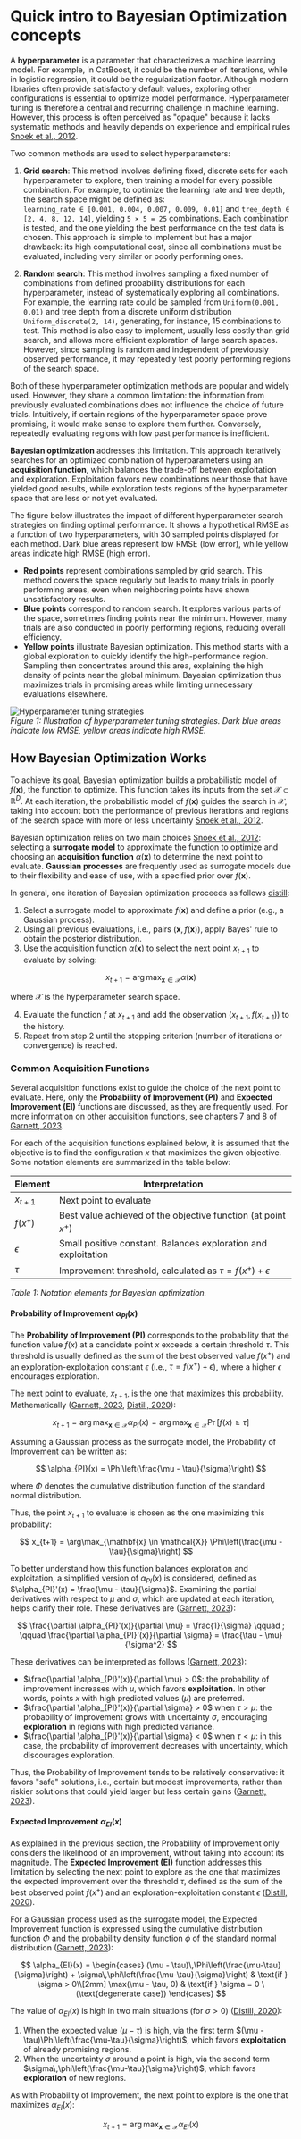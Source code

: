 # Quick intro to Bayesian Optimization concepts

A **hyperparameter** is a parameter that characterizes a machine learning model. For example, in CatBoost, it could be the number of iterations, while in logistic regression, it could be the regularization factor. Although modern libraries often provide satisfactory default values, exploring other configurations is essential to optimize model performance. Hyperparameter tuning is therefore a central and recurring challenge in machine learning. However, this process is often perceived as "opaque" because it lacks systematic methods and heavily depends on experience and empirical rules [Snoek et al., 2012](https://doi.org/10.1007/s10994-012-5263-4).

Two common methods are used to select hyperparameters:

1. **Grid search**: This method involves defining fixed, discrete sets for each hyperparameter to explore, then training a model for every possible combination. For example, to optimize the learning rate and tree depth, the search space might be defined as:  
   `learning_rate ∈ [0.001, 0.004, 0.007, 0.009, 0.01]` and `tree_depth ∈ [2, 4, 8, 12, 14]`, yielding `5 × 5 = 25` combinations. Each combination is tested, and the one yielding the best performance on the test data is chosen. This approach is simple to implement but has a major drawback: its high computational cost, since all combinations must be evaluated, including very similar or poorly performing ones.

2. **Random search**: This method involves sampling a fixed number of combinations from defined probability distributions for each hyperparameter, instead of systematically exploring all combinations. For example, the learning rate could be sampled from `Uniform(0.001, 0.01)` and tree depth from a discrete uniform distribution `Uniform_discrete(2, 14)`, generating, for instance, 15 combinations to test. This method is also easy to implement, usually less costly than grid search, and allows more efficient exploration of large search spaces. However, since sampling is random and independent of previously observed performance, it may repeatedly test poorly performing regions of the search space.

Both of these hyperparameter optimization methods are popular and widely used. However, they share a common limitation: the information from previously evaluated combinations does not influence the choice of future trials. Intuitively, if certain regions of the hyperparameter space prove promising, it would make sense to explore them further. Conversely, repeatedly evaluating regions with low past performance is inefficient.

**Bayesian optimization** addresses this limitation. This approach iteratively searches for an optimized combination of hyperparameters using an **acquisition function**, which balances the trade-off between exploitation and exploration. Exploitation favors new combinations near those that have yielded good results, while exploration tests regions of the hyperparameter space that are less or not yet evaluated.

The figure below illustrates the impact of different hyperparameter search strategies on finding optimal performance. It shows a hypothetical RMSE as a function of two hyperparameters, with 30 sampled points displayed for each method. Dark blue areas represent low RMSE (low error), while yellow areas indicate high RMSE (high error).

- **Red points** represent combinations sampled by grid search. This method covers the space regularly but leads to many trials in poorly performing areas, even when neighboring points have shown unsatisfactory results.
- **Blue points** correspond to random search. It explores various parts of the space, sometimes finding points near the minimum. However, many trials are also conducted in poorly performing regions, reducing overall efficiency.
- **Yellow points** illustrate Bayesian optimization. This method starts with a global exploration to quickly identify the high-performance region. Sampling then concentrates around this area, explaining the high density of points near the global minimum. Bayesian optimization thus maximizes trials in promising areas while limiting unnecessary evaluations elsewhere.

![Hyperparameter tuning strategies](../assets/b_opt/hyperparam_tuning_examples.png)  
*Figure 1: Illustration of hyperparameter tuning strategies. Dark blue areas indicate low RMSE, yellow areas indicate high RMSE.*

## How Bayesian Optimization Works

To achieve its goal, Bayesian optimization builds a probabilistic model of $f(\mathbf{x})$, the function to optimize. This function takes its inputs from the set $\mathcal{X} \subset \mathbb{R}^D$. At each iteration, the probabilistic model of $f(\mathbf{x})$ guides the search in $\mathcal{X}$, taking into account both the performance of previous iterations and regions of the search space with more or less uncertainty [Snoek et al., 2012](https://doi.org/10.1007/s10994-012-5263-4).

Bayesian optimization relies on two main choices [Snoek et al., 2012](https://doi.org/10.1007/s10994-012-5263-4): selecting a **surrogate model** to approximate the function to optimize and choosing an **acquisition function** $\alpha(\mathbf{x})$ to determine the next point to evaluate. **Gaussian processes** are frequently used as surrogate models due to their flexibility and ease of use, with a specified prior over $f(\mathbf{x})$.

In general, one iteration of Bayesian optimization proceeds as follows [distill](https://doi.org/10.1007/s10994-012-5263-4):

1. Select a surrogate model to approximate $f(\mathbf{x})$ and define a prior (e.g., a Gaussian process).
2. Using all previous evaluations, i.e., pairs $(\mathbf{x}, f(\mathbf{x}))$, apply Bayes' rule to obtain the posterior distribution.
3. Use the acquisition function $\alpha(\mathbf{x})$ to select the next point $x_{t+1}$ to evaluate by solving:  

$$
x_{t+1} = \arg\max_{\mathbf{x} \in \mathcal{X}} \alpha(\mathbf{x})
$$

where $\mathcal{X}$ is the hyperparameter search space.

4. Evaluate the function $f$ at $x_{t+1}$ and add the observation $(x_{t+1}, f(x_{t+1}))$ to the history.
5. Repeat from step 2 until the stopping criterion (number of iterations or convergence) is reached.

### Common Acquisition Functions

Several acquisition functions exist to guide the choice of the next point to evaluate. Here, only the **Probability of Improvement (PI)** and **Expected Improvement (EI)** functions are discussed, as they are frequently used. For more information on other acquisition functions, see chapters 7 and 8 of [Garnett, 2023](#).  

For each of the acquisition functions explained below, it is assumed that the objective is to find the configuration $x$ that maximizes the given objective. Some notation elements are summarized in the table below:

| Element      | Interpretation                                                                 |
|-------------|-------------------------------------------------------------------------------|
| $x_{t+1}$ | Next point to evaluate                                                         |
| $f(x^+)$  | Best value achieved of the objective function (at point $x^+$)             |
| $\epsilon$| Small positive constant. Balances exploration and exploitation                |
| $\tau$    | Improvement threshold, calculated as $\tau = f(x^+) + \epsilon$             |

*Table 1: Notation elements for Bayesian optimization.*

#### Probability of Improvement $\alpha_{PI}(x)$

The **Probability of Improvement (PI)** corresponds to the probability that the function value $f(x)$ at a candidate point $x$ exceeds a certain threshold $\tau$. This threshold is usually defined as the sum of the best observed value $f(x^+)$ and an exploration-exploitation constant $\epsilon$ (i.e., $\tau = f(x^+) + \epsilon$), where a higher $\epsilon$ encourages exploration.  

The next point to evaluate, $x_{t+1}$, is the one that maximizes this probability. Mathematically ([Garnett, 2023](#), [Distill, 2020](#)):

$$
x_{t+1} = \arg\max_{\mathbf{x} \in \mathcal{X}} \alpha_{PI}(x)
          = \arg\max_{\mathbf{x} \in \mathcal{X}} \Pr[f(x) \geq \tau]
$$

Assuming a Gaussian process as the surrogate model, the Probability of Improvement can be written as:

$$
\alpha_{PI}(x) = \Phi\left(\frac{\mu - \tau}{\sigma}\right)
$$

where $\Phi$ denotes the cumulative distribution function of the standard normal distribution.  

Thus, the point $x_{t+1}$ to evaluate is chosen as the one maximizing this probability:

$$
x_{t+1} = \arg\max_{\mathbf{x} \in \mathcal{X}} \Phi\left(\frac{\mu - \tau}{\sigma}\right)
$$

To better understand how this function balances exploration and exploitation, a simplified version of $\alpha_{PI}(x)$ is considered, defined as $\alpha_{PI}'(x) = \frac{\mu - \tau}{\sigma}$. Examining the partial derivatives with respect to $\mu$ and $\sigma$, which are updated at each iteration, helps clarify their role. These derivatives are ([Garnett, 2023](#)):

$$
\frac{\partial \alpha_{PI}'(x)}{\partial \mu} = \frac{1}{\sigma} \qquad ; \qquad
\frac{\partial \alpha_{PI}'(x)}{\partial \sigma} = \frac{\tau - \mu}{\sigma^2}
$$

These derivatives can be interpreted as follows ([Garnett, 2023](#)):

- $\frac{\partial \alpha_{PI}'(x)}{\partial \mu} > 0$: the probability of improvement increases with $\mu$, which favors **exploitation**. In other words, points $x$ with high predicted values ($\mu$) are preferred.
- $\frac{\partial \alpha_{PI}'(x)}{\partial \sigma} > 0$ when $\tau > \mu$: the probability of improvement grows with uncertainty $\sigma$, encouraging **exploration** in regions with high predicted variance.
- $\frac{\partial \alpha_{PI}'(x)}{\partial \sigma} < 0$ when $\tau < \mu$: in this case, the probability of improvement decreases with uncertainty, which discourages exploration.

Thus, the Probability of Improvement tends to be relatively conservative: it favors "safe" solutions, i.e., certain but modest improvements, rather than riskier solutions that could yield larger but less certain gains ([Garnett, 2023](#)).

#### Expected Improvement $\alpha_{EI}(x)$

As explained in the previous section, the Probability of Improvement only considers the likelihood of an improvement, without taking into account its magnitude. The **Expected Improvement (EI)** function addresses this limitation by selecting the next point to explore as the one that maximizes the expected improvement over the threshold $\tau$, defined as the sum of the best observed point $f(x^+)$ and an exploration-exploitation constant $\epsilon$ ([Distill, 2020](#)).

For a Gaussian process used as the surrogate model, the Expected Improvement function is expressed using the cumulative distribution function $\Phi$ and the probability density function $\phi$ of the standard normal distribution ([Garnett, 2023](#)):

$$
\alpha_{EI}(x) =
\begin{cases}
(\mu - \tau)\,\Phi\left(\frac{\mu-\tau}{\sigma}\right) + \sigma\,\phi\left(\frac{\mu-\tau}{\sigma}\right) & \text{if } \sigma > 0\\[2mm]
\max(\mu - \tau, 0) & \text{if } \sigma = 0 \ (\text{degenerate case})
\end{cases}
$$

The value of $\alpha_{EI}(x)$ is high in two main situations (for $\sigma > 0$) ([Distill, 2020](#)):

1. When the expected value $(\mu - \tau)$ is high, via the first term $(\mu - \tau)\Phi\left(\frac{\mu-\tau}{\sigma}\right)$, which favors **exploitation** of already promising regions.
2. When the uncertainty $\sigma$ around a point is high, via the second term $\sigma\,\phi\left(\frac{\mu-\tau}{\sigma}\right)$, which favors **exploration** of new regions.

As with Probability of Improvement, the next point to explore is the one that maximizes $\alpha_{EI}(x)$:

$$
x_{t+1} = \arg\max_{\mathbf{x} \in \mathcal{X}} \alpha_{EI}(x)
$$

